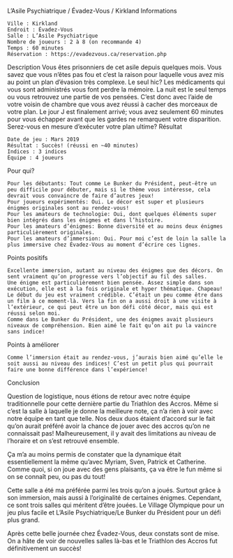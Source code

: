 
L’Asile Psychiatrique / Évadez-Vous / Kirkland
Informations

    Ville : Kirkland
    Endroit : Évadez-Vous
    Salle : L’Asile Psychiatrique
    Nombre de joueurs : 2 à 8 (on recommande 4)
    Temps : 60 minutes
    Réservation : https://evadezvous.ca/reservation.php

Description
Vous êtes prisonniers de cet asile depuis quelques mois. Vous savez que vous n’êtes pas fou et c’est la raison pour laquelle vous avez mis au point un plan d’évasion très complexe. Le seul hic? Les médicaments qui vous sont administrés vous font perdre la mémoire. La nuit est le seul temps ou vous retrouvez une partie de vos pensées. C’est donc avec l’aide de votre voisin de chambre que vous avez réussi à cacher des morceaux de votre plan. Le jour J est finalement arrivé; vous avez seulement 60 minutes pour vous échapper avant que les gardes ne remarquent votre disparition. Serez-vous en mesure d’exécuter votre plan ultime?
Résultat

    Date de jeu : Mars 2019
    Résultat : Succès! (réussi en ~40 minutes)
    Indices : 3 indices
    Équipe : 4 joueurs

Pour qui?

    Pour les débutants: Tout comme Le Bunker du Président, peut-être un peu difficile pour débuter, mais si le thème vous intéresse, cela devrait vous convaincre de faire d’autres jeux!
    Pour joueurs expérimentés: Oui. Le décor est super et plusieurs énigmes originales sont au rendez-vous!
    Pour les amateurs de technologie: Oui, dont quelques éléments super bien intégrés dans les énigmes et dans l’histoire.
    Pour les amateurs d’énigmes: Bonne diversité et au moins deux énigmes particulièrement originales.
    Pour les amateurs d’immersion: Oui. Pour moi c’est de loin la salle la plus immersive chez Évadez-Vous au moment d’écrire ces lignes.

 Points positifs

    Excellente immersion, autant au niveau des énigmes que des décors. On sent vraiment qu’on progresse vers l’objectif au fil des salles.
    Une énigme est particulièrement bien pensée. Assez simple dans son exécution, elle est à la fois originale et hyper thématique. Chapeau!
    Le début du jeu est vraiment crédible. C’était un peu comme être dans un film à ce moment-là. Vers la fin on a aussi droit à une visite à l’extérieur, ce qui peut être un bon défi côté décor, mais qui est réussi selon moi.
    Comme dans Le Bunker du Président, une des énigmes avait plusieurs niveaux de compréhension. Bien aimé le fait qu’on ait pu la vaincre sans indice!

Points à améliorer

    Comme l’immersion était au rendez-vous, j’aurais bien aimé qu’elle le soit aussi au niveau des indices! C’est un petit plus qui pourrait faire une bonne différence dans l’expérience!

Conclusion

Question de logistique, nous étions de retour avec notre équipe traditionnelle pour cette dernière partie du Triathlon des Accros. Même si c’est la salle à laquelle je donne la meilleure note, ça n’a rien à voir avec notre équipe en tant que telle. Nos deux duos étaient d’accord sur le fait qu’on aurait préféré avoir la chance de jouer avec des accros qu’on ne connaissait pas! Malheureusement, il y avait des limitations au niveau de l’horaire et on s’est retrouvé ensemble.

Ça m’a au moins permis de constater que la dynamique était essentiellement la même qu’avec Myriam, Sven, Patrick et Catherine. Comme quoi, si on joue avec des gens plaisants, ça va être le fun même si on se connaît peu, ou pas du tout!

Cette salle a été ma préférée parmi les trois qu’on a joués. Surtout grâce à son immersion, mais aussi à l’originalité de certaines énigmes. Cependant, ce sont trois salles qui méritent d’être jouées. Le Village Olympique pour un jeu plus facile et L’Asile Psychiatrique/Le Bunker du Président pour un défi plus grand.

Après cette belle journée chez Évadez-Vous, deux constats sont de mise. On a hâte de voir de nouvelles salles là-bas et le Triathlon des Accros fut définitivement un succès!
